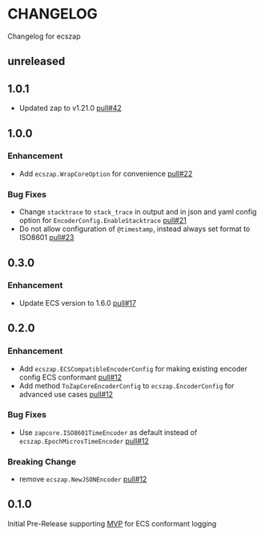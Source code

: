 # CHANGELOG
Changelog for ecszap

## unreleased

## 1.0.1
* Updated zap to v1.21.0 [pull#42](https://github.com/elastic/ecs-logging-go-zap/pull/42)

## 1.0.0

### Enhancement
* Add `ecszap.WrapCoreOption` for convenience [pull#22](https://github.com/elastic/ecs-logging-go-zap/pull/22)

### Bug Fixes
* Change `stacktrace` to `stack_trace` in output and in json and yaml config option for `EncoderConfig.EnableStacktrace` [pull#21](https://github.com/elastic/ecs-logging-go-zap/pull/21)
* Do not allow configuration of `@timestamp`, instead always set format to ISO8601 [pull#23](https://github.com/elastic/ecs-logging-go-zap/pull/23)

## 0.3.0

### Enhancement
* Update ECS version to 1.6.0 [pull#17](https://github.com/elastic/ecs-logging-go-zap/pull/17)

## 0.2.0

### Enhancement
* Add `ecszap.ECSCompatibleEncoderConfig` for making existing encoder config ECS conformant [pull#12](https://github.com/elastic/ecs-logging-go-zap/pull/12)
* Add method `ToZapCoreEncoderConfig` to `ecszap.EncoderConfig` for advanced use cases [pull#12](https://github.com/elastic/ecs-logging-go-zap/pull/12)

### Bug Fixes
* Use `zapcore.ISO8601TimeEncoder` as default instead of `ecszap.EpochMicrosTimeEncoder` [pull#12](https://github.com/elastic/ecs-logging-go-zap/pull/12)

### Breaking Change
* remove `ecszap.NewJSONEncoder` [pull#12](https://github.com/elastic/ecs-logging-go-zap/pull/12)

## 0.1.0
Initial Pre-Release supporting [MVP](https://github.com/elastic/ecs-logging/tree/main/spec#minimum-viable-product) for ECS conformant logging
